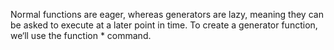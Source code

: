 Normal functions are eager, whereas generators are lazy, meaning they can be asked to execute at a later point in time. To create a generator function, we‘ll use the function \* command.

